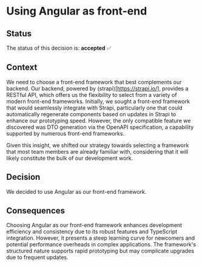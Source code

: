 # Using Angular as front-end

## Status

The status of this decision is: **accepted** ✅

## Context

We need to choose a front-end framework that best complements our backend. Our backend, powered by (strapi)[https://strapi.io/], provides a RESTful API, which offers us the flexibility to select from a variety of modern front-end frameworks. Initially, we sought a front-end framework that would seamlessly integrate with Strapi, particularly one that could automatically regenerate components based on updates in Strapi to enhance our prototyping speed. However, the only compatible feature we discovered was DTO generation via the OpenAPI specification, a capability supported by numerous front-end frameworks.

Given this insight, we shifted our strategy towards selecting a framework that most team members are already familiar with, considering that it will likely constitute the bulk of our development work.

## Decision

We decided to use Angular as our front-end framework.

## Consequences

Choosing Angular as our front-end framework enhances development efficiency and consistency due to its robust features and TypeScript integration. However, it presents a steep learning curve for newcomers and potential performance overheads in complex applications. The framework's structured nature supports rapid prototyping but may complicate upgrades due to frequent updates.